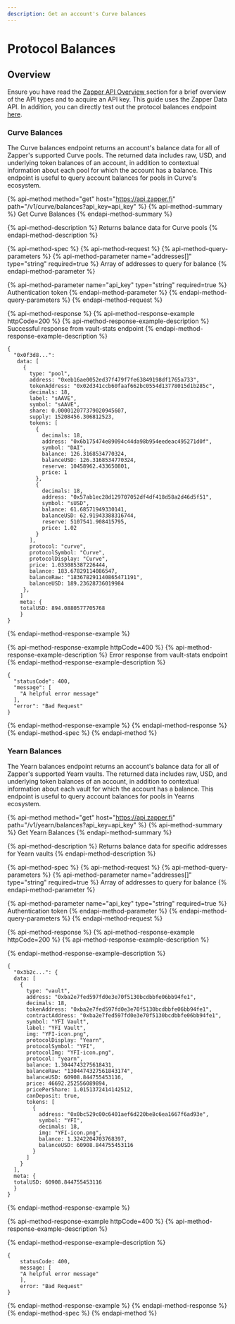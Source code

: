 ```yaml
---
description: Get an account's Curve balances
---
```


# Protocol Balances

## Overview

Ensure you have read the [Zapper API Overview ](../api-getting-started.md)section for a brief overview of the API types and to acquire an API key. This guide uses the Zapper Data API. In addition, you can directly test out the protocol balances endpoint [here](https://api.zapper.fi/api/static/index.html#/default/BalanceController_getProtocolBalances).

### Curve Balances

The Curve balances endpoint returns an account's balance data for all of Zapper's supported Curve pools. The returned data includes raw, USD, and underlying token balances of an account, in addition to contextual information about each pool for which the account has a balance. This endpoint is useful to query account balances for pools in Curve's ecosystem.

{% api-method method="get" host="https://api.zapper.fi" path="/v1/curve/balances?api\_key=api\_key" %}
{% api-method-summary %}
Get Curve Balances
{% endapi-method-summary %}

{% api-method-description %}
Returns balance data for Curve pools
{% endapi-method-description %}

{% api-method-spec %}
{% api-method-request %}
{% api-method-query-parameters %}
{% api-method-parameter name="addresses\[\]" type="string" required=true %}
Array of addresses to query for balance
{% endapi-method-parameter %}

{% api-method-parameter name="api\_key" type="string" required=true %}
Authentication token
{% endapi-method-parameter %}
{% endapi-method-query-parameters %}
{% endapi-method-request %}

{% api-method-response %}
{% api-method-response-example httpCode=200 %}
{% api-method-response-example-description %}
Successful response from vault-stats endpoint
{% endapi-method-response-example-description %}

```
{
  "0x0f3d8...": 
   data: [
     {
       type: "pool",
       address: "0xeb16ae0052ed37f479f7fe63849198df1765a733",
       tokenAddress: "0x02d341ccb60faaf662bc0554d13778015d1b285c",
       decimals: 18,
       label: "sAAVE",
       symbol: "sAAVE",
       share: 0.000012077379020945607,
       supply: 15208456.306812523,
       tokens: [
         {
           decimals: 18,
           address: "0x6b175474e89094c44da98b954eedeac495271d0f",
           symbol: "DAI",
           balance: 126.3168534770324,
           balanceUSD: 126.3168534770324,
           reserve: 10458962.433650801,
           price: 1
         },
         {
           decimals: 18,
           address: "0x57ab1ec28d129707052df4df418d58a2d46d5f51",
           symbol: "sUSD",
           balance: 61.68571949330141,
           balanceUSD: 62.91943388316744,
           reserve: 5107541.908415795,
           price: 1.02
         }
       ],
       protocol: "curve",
       protocolSymbol: "Curve",
       protocolDisplay: "Curve",
       price: 1.033085387226444,
       balance: 183.67829114086547,
       balanceRaw: "183678291140865471191",
       balanceUSD: 189.23628736019984
     },
    ]
    meta: {
    totalUSD: 894.0880577705768
    }
} 

```
{% endapi-method-response-example %}

{% api-method-response-example httpCode=400 %}
{% api-method-response-example-description %}
Error response from vault-stats endpoint
{% endapi-method-response-example-description %}

```
{
  "statusCode": 400,
  "message": [
    "A helpful error message"
  ],
  "error": "Bad Request"
}

```
{% endapi-method-response-example %}
{% endapi-method-response %}
{% endapi-method-spec %}
{% endapi-method %}

### Yearn Balances

The Yearn balances endpoint returns an account's balance data for all of Zapper's supported Yearn vaults. The returned data includes raw, USD, and underlying token balances of an account, in addition to contextual information about each vault for which the account has a balance. This endpoint is useful to query account balances for pools in Yearns ecosystem.

{% api-method method="get" host="https://api.zapper.fi" path="/v1/yearn/balances?api\_key=api\_key" %}
{% api-method-summary %}
Get Yearn Balances
{% endapi-method-summary %}

{% api-method-description %}
Returns balance data for specific addresses for Yearn vaults
{% endapi-method-description %}

{% api-method-spec %}
{% api-method-request %}
{% api-method-query-parameters %}
{% api-method-parameter name="addresses\[\]" type="string" required=true %}
Array of addresses to query for balance
{% endapi-method-parameter %}

{% api-method-parameter name="api\_key" type="string" required=true %}
Authentication token
{% endapi-method-parameter %}
{% endapi-method-query-parameters %}
{% endapi-method-request %}

{% api-method-response %}
{% api-method-response-example httpCode=200 %}
{% api-method-response-example-description %}

{% endapi-method-response-example-description %}

```
{
  "0x3b2c...": {
  data: [
    {
      type: "vault",
      address: "0xba2e7fed597fd0e3e70f5130bcdbbfe06bb94fe1",
      decimals: 18,
      tokenAddress: "0xba2e7fed597fd0e3e70f5130bcdbbfe06bb94fe1",
      contractAddress: "0xba2e7fed597fd0e3e70f5130bcdbbfe06bb94fe1",
      symbol: "YFI Vault",
      label: "YFI Vault",
      img: "YFI-icon.png",
      protocolDisplay: "Yearn",
      protocolSymbol: "YFI",
      protocolImg: "YFI-icon.png",
      protocol: "yearn",
      balance: 1.3044743275618431,
      balanceRaw: "1304474327561843174",
      balanceUSD: 60908.844755453116,
      price: 46692.252556089894,
      pricePerShare: 1.0151372414142512,
      canDeposit: true,
      tokens: [
        {
          address: "0x0bc529c00c6401aef6d220be8c6ea1667f6ad93e",
          symbol: "YFI",
          decimals: 18,
          img: "YFI-icon.png",
          balance: 1.3242204703768397,
          balanceUSD: 60908.844755453116
        }
      ]
    }
  ],
  meta: {
  totalUSD: 60908.844755453116
  }
}
```
{% endapi-method-response-example %}

{% api-method-response-example httpCode=400 %}
{% api-method-response-example-description %}

{% endapi-method-response-example-description %}

```
{
    statusCode: 400,
    message: [
    "A helpful error message"
    ],
    error: "Bad Request"
}
```
{% endapi-method-response-example %}
{% endapi-method-response %}
{% endapi-method-spec %}
{% endapi-method %}

